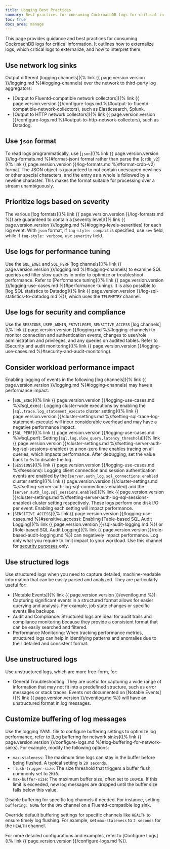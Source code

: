 ```yaml
---
title: Logging Best Practices
summary: Best practices for consuming CockroachDB logs for critical information.
toc: true
docs_area: manage
---
```


This page provides guidance and best practices for consuming CockroachDB logs for critical information. It outlines how to externalize logs, which critical logs to externalize, and how to interpret them. 

## Use network log sinks

Output different [logging channels]({% link {{ page.version.version }}/logging.md %}#logging-channels) over the network to third-party log aggregators:

 - [Output to Fluentd-compatible network collectors]({% link {{ page.version.version }}/configure-logs.md %}#output-to-fluentd-compatible-network-collectors), such as Elasticsearch, Splunk.
 - [Output to HTTP network collectors]({% link {{ page.version.version }}/configure-logs.md %}#output-to-http-network-collectors), such as Datadog. 

## Use `json` format

To read logs programmatically, use [`json`]({% link {{ page.version.version }}/log-formats.md %}#format-json) format rather than parse the [`crdb_v2`]({% link {{ page.version.version }}/log-formats.md %}#format-crdb-v2) format. The JSON object is guaranteed to not contain unescaped newlines or other special characters, and the entry as a whole is followed by a newline character. This makes the format suitable for processing over a stream unambiguously.

## Prioritize logs based on severity

The various [log formats]({% link {{ page.version.version }}/log-formats.md %}) are guaranteed to contain a [severity level]({% link {{ page.version.version }}/logging.md %}#logging-levels-severities) for each log event. With `json` format, if `tag-style: compact` is specified, use `sev` field, while if `tag-style: verbose`, use `severity` field.

## Use logs for performance tuning

Use the `SQL_EXEC` and `SQL_PERF` [log channels]({% link {{ page.version.version }}/logging.md %}#logging-channels) to examine SQL queries and filter slow queries in order to optimize or troubleshoot performance. Refer to [Performance tuning]({% link {{ page.version.version }}/logging-use-cases.md %}#performance-tuning). It is also possible to [log SQL statistics to Datadog]({% link {{ page.version.version }}/log-sql-statistics-to-datadog.md %}), which uses the `TELEMETRY` channel.

## Use logs for security and compliance

Use the `SESSIONS`, `USER_ADMIN`, `PRIVILEGES`, `SENSITIVE_ACCESS` [log channels]({% link {{ page.version.version }}/logging.md %}#logging-channels) to monitor connection and authentication events, changes to user/role administration and privileges, and any queries on audited tables. Refer to [Security and audit monitoring]({% link {{ page.version.version }}/logging-use-cases.md %}#security-and-audit-monitoring).

## Consider workload performance impact

Enabling logging of events in the following [log channels]({% link {{ page.version.version }}/logging.md %}#logging-channels) may have a performance impact:

- [`SQL_EXEC`]({% link {{ page.version.version }}/logging-use-cases.md %}#sql_exec): Logging cluster-wide executions by enabling the [`sql.trace.log_statement_execute` cluster setting]({% link {{ page.version.version }}/cluster-settings.md %}#setting-sql-trace-log-statement-execute) will incur considerable overhead and may have a negative performance impact.
- [`SQL_PERF`]({% link {{ page.version.version }}/logging-use-cases.md %}#sql_perf): Setting [`sql.log.slow_query.latency_threshold`]({% link {{ page.version.version }}/cluster-settings.md %}#setting-server-auth-log-sql-sessions-enabled) to a non-zero time enables tracing on all queries, which impacts performance. After debugging, set the value back to `0s` to disable the log.
- [`SESSIONS`]({% link {{ page.version.version }}/logging-use-cases.md %}#sessions): Logging client connection and session authentication events are enabled by the [`server.auth_log.sql_connections.enabled` cluster setting]({% link {{ page.version.version }}/cluster-settings.md %}#setting-server-auth-log-sql-connections-enabled) and the [`server.auth_log.sql_sessions.enabled`]({% link {{ page.version.version }}/cluster-settings.md %}#setting-server-auth-log-sql-sessions-enabled) cluster setting respectively. These logs perform one disk I/O per event. Enabling each setting will impact performance.
- [`SENSITIVE_ACCESS`]({% link {{ page.version.version }}/logging-use-cases.md %}#sensitive_access): Enabling [Table-based SQL Audit Logging]({% link {{ page.version.version }}/sql-audit-logging.md %}) or [Role-based SQL Audit Logging]({% link {{ page.version.version }}/role-based-audit-logging.md %}) can negatively impact performance. Log only what you require to limit impact to your workload. Use this channel for [security purposes](#use-logs-for-security-and-compliance) only.

## Use structured logs
Use structured logs when you need to capture detailed, machine-readable information that can be easily parsed and analyzed. They are particularly useful for:

- [Notable Events]({% link {{ page.version.version }}/eventlog.md %}): Capturing significant events in a structured format allows for easier querying and analysis. For example, job state changes or specific events like backups.
- Audit and Compliance: Structured logs are ideal for audit trails and compliance monitoring because they provide a consistent format that can be easily searched and filtered.
- Performance Monitoring: When tracking performance metrics, structured logs can help in identifying patterns and anomalies due to their detailed and consistent format.

## Use unstructured logs

Use unstructured logs, which are more free-form, for:

- General Troubleshooting: They are useful for capturing a wide range of information that may not fit into a predefined structure, such as error messages or stack traces. Events not documented on [Notable Events]({% link {{ page.version.version }}/eventlog.md %}) will have an unstructured format in log messages.

## Customize buffering of log messages

Use the logging YAML file to configure buffering settings to optimize log performance, refer to [Log buffering for network sinks]({% link {{ page.version.version }}/configure-logs.md %}#log-buffering-for-network-sinks). For example, modify the following options:

  - `max-staleness`: The maximum time logs can stay in the buffer before being flushed. A typical setting is `20 seconds`.
  - `flush-trigger-size`: The size threshold that triggers a buffer flush, commonly set to `2MiB`.
  - `max-buffer-size`: The maximum buffer size, often set to `100MiB`. If this limit is exceeded, new log messages are dropped until the buffer size falls below this value.

Disable buffering for specific log channels if needed. For instance, setting `buffering: NONE` for the `OPS` channel on a Fluentd-compatible log sink.

Override default buffering settings for specific channels like `HEALTH` to ensure timely log flushing. For example, set `max-staleness` to `2 seconds` for the `HEALTH` channel.

For more detailed configurations and examples, refer to [Configure Logs]({% link {{ page.version.version }}/configure-logs.md %}).
